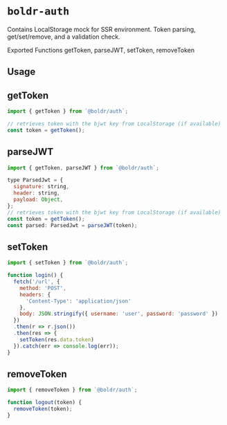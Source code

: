 # `boldr-auth`

Contains LocalStorage mock for SSR environment. Token parsing, get/set/remove, and a validation check.

Exported Functions
getToken, parseJWT, setToken, removeToken


## Usage

getToken
-----
```javascript
import { getToken } from `@boldr/auth`;

// retrieves token with the bjwt key from LocalStorage (if available)
const token = getToken();
```

parseJWT
-----
```javascript
import { getToken, parseJWT } from `@boldr/auth`;

type ParsedJwt = {
  signature: string,
  header: string,
  payload: Object,
};
// retrieves token with the bjwt key from LocalStorage (if available)
const token = getToken();
const parsed: ParsedJwt = parseJWT(token);

```

setToken
-----
```javascript
import { setToken } from `@boldr/auth`;

function login() {
  fetch('/url', {
    method: 'POST',
    headers: {
      'Content-Type': 'application/json'
    },
    body: JSON.stringify({ username: 'user', password: 'password' })
  })
  .then(r => r.json())
  .then(res => {
    setToken(res.data.token)
  }).catch(err => console.log(err));
}
```

removeToken
-----
```javascript
import { removeToken } from `@boldr/auth`;

function logout(token) {
  removeToken(token);
}
```
